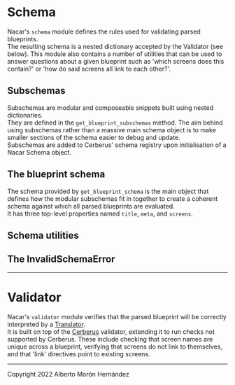 # Schema

Nacar's `schema` module defines the rules used for validating parsed blueprints.  
The resulting schema is a nested dictionary accepted by the Validator (see below).
This module also contains a number of utilities that can be used to answer 
questions about a given blueprint such as 'which screens does this contain?' or 
'how do said screens all link to each other?'. 


## Subschemas
Subschemas are modular and composeable snippets built using nested dictionaries.  
They are defined in the `get_blueprint_subschemas` method. The aim behind using
subschemas rather than a massive main schema object is to make smaller sections
of the schema easier to debug and update.  
Subschemas are added to Cerberus' schema registry upon initialisation of a Nacar
Schema object.  


## The blueprint schema
The schema provided by `get_blueprint_schema` is the main object that defines 
how the modular subschemas fit in together to create a coherent schema against 
which all parsed blueprints are evaluated.  
It has three top-level properties named `title`, `meta`, and `screens`.  


## Schema utilities


## The InvalidSchemaError


---

# Validator

Nacar's `validator` module verifies that the parsed blueprint will be correctly 
interpreted by a [Translator](Translators.md).  
It is built on top of the [Cerberus](https://pypi.org/project/Cerberus/) 
validator, extending it to run checks not supported by Cerberus. These include 
checking that screen names are unique across a blueprint, verifying that screens
do not link to themselves, and that 'link' directives point to existing screens.


---
Copyright 2022 Alberto Morón Hernández  
